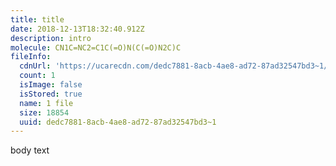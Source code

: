 ```yaml
---
title: title
date: 2018-12-13T18:32:40.912Z
description: intro
molecule: CN1C=NC2=C1C(=O)N(C(=O)N2C)C
fileInfo:
  cdnUrl: 'https://ucarecdn.com/dedc7881-8acb-4ae8-ad72-87ad32547bd3~1/'
  count: 1
  isImage: false
  isStored: true
  name: 1 file
  size: 18854
  uuid: dedc7881-8acb-4ae8-ad72-87ad32547bd3~1
---
```

body text
